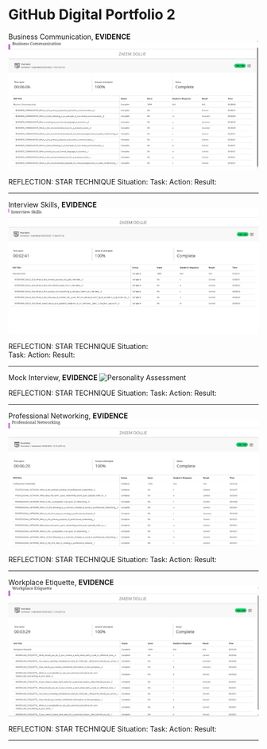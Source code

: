 GitHub Digital Portfolio 2
======

Business Communication,
**EVIDENCE**
![Business Communication](Business%20Communication.PNG)

REFLECTION: STAR TECHNIQUE
Situation: 
Task: 
Action: 
Result: 

---

Interview Skills,
**EVIDENCE**
![Interview Skills](Interview%20Skills.PNG)

REFLECTION: STAR TECHNIQUE
Situation:  
Task: 
Action: 
Result: 

---

Mock Interview,
**EVIDENCE**
![Personality Assessment](Personality%20Assessment.PNG)

REFLECTION: STAR TECHNIQUE
Situation: 
Task: 
Action: 
Result: 

---

Professional Networking,
**EVIDENCE**
![Professional Networking](Professional%20Networking.PNG)

REFLECTION: STAR TECHNIQUE
Situation: 
Task: 
Action: 
Result: 

---

Workplace Etiquette,
**EVIDENCE**
![Workplace Etiquette](Workplace%20Etiquette.PNG)

REFLECTION: STAR TECHNIQUE
Situation: 
Task: 
Action: 
Result: 

---
